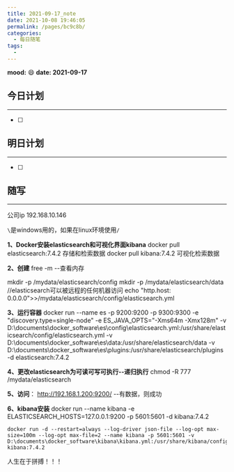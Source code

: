 ```yaml
---
title: 2021-09-17_note
date: 2021-10-08 19:46:05
permalink: /pages/bc9c8b/
categories:
  - 每日随笔
tags:
  - 
---
```

**mood:** :smile:  																		**date: 2021-09-17**  
## 今日计划  
------
- [ ]  
## 明日计划  
------
- [ ]  
## 随写 
------



公司ip 192.168.10.146



`\`是windows用的，如果在linux环境使用`/`

**1、Docker安装elasticsearch和可视化界面kibana**
docker pull elasticsearch:7.4.2 存储和检索数据
docker pull kibana:7.4.2 可视化检索数据

**2、创建**
free -m --查看内存

mkdir -p /mydata/elasticsearch/config
mkdir -p /mydata/elasticsearch/data
//elasticsearch可以被远程的任何机器访问
echo "http.host: 0.0.0.0">>/mydata/elasticsearch/config/elasticsearch.yml

**3、运行容器**
docker run --name es -p 9200:9200 -p 9300:9300 
-e "discovery.type=single-node" 
-e ES_JAVA_OPTS="-Xms64m -Xmx128m" 
-v D:\documents\docker_software\es\config\elasticsearch.yml:/usr/share/elasticsearch/config/elasticsearch.yml 
-v D:\documents\docker_software\es\data:/usr/share/elasticsearch/data 
-v D:\documents\docker_software\es\plugins:/usr/share/elasticsearch/plugins 
-d elasticsearch:7.4.2

**4、更改elasticsearch为可读可写可执行--递归执行**
chmod -R 777 /mydata/elasticsearch

**5、访问**： http://192.168.1.200:9200/ --有数据，则成功

**6、kibana安装**
docker run --name kibana -e ELASTICSEARCH_HOSTS=127.0.0.1:9200 -p 5601:5601 -d kibana:7.4.2

```
docker run -d --restart=always --log-driver json-file --log-opt max-size=100m --log-opt max-file=2 --name kibana -p 5601:5601 -v D:\documents\docker_software\kibana\kibana.yml:/usr/share/kibana/config/kibana.yml kibana:7.4.2
```

人生在于拼搏！！！

